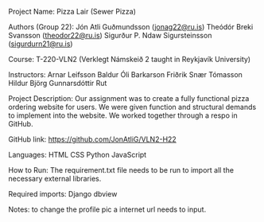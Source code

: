 Project Name: Pizza Lair (Sewer Pizza)

Authors (Group 22):
Jón Atli Guðmundsson (jonag22@ru.is)
Theódór Breki Svansson (theodor22@ru.is)
Sigurður P. Ndaw Sigursteinsson (sigurdurn21@ru.is)

Course:
T-220-VLN2 (Verklegt Námskeið 2 taught in Reykjavík University)

Instructors:
Arnar Leifsson
Baldur Óli Barkarson
Friðrik Snær Tómasson
Hildur Björg Gunnarsdóttir
Rut

Project Description:
Our assignment was to create a fully functional pizza ordering website
for users. We were given function and structural demands to implement
into the website. We worked together through a respo in GitHub.

GitHub link:
https://github.com/JonAtliG/VLN2-H22

Languages:
HTML
CSS
Python
JavaScript

How to Run:
The requirement.txt file needs to be run to import all the necessary external
libraries.

Required imports:
Django
dbview

Notes:
to change the profile pic a internet url needs to input.


